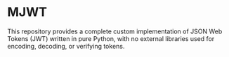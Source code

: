 # MJWT
This repository provides a complete custom implementation of JSON Web Tokens (JWT) written in pure Python, with no external libraries used for encoding, decoding, or verifying tokens.
